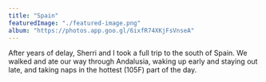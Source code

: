 ```yaml
---
title: "Spain"
featuredImage: "./featured-image.png"
album: "https://photos.app.goo.gl/6ixfR74XKjFsVnseA"
---
```

After years of delay, Sherri and I took a full trip to the south of Spain. We walked and ate our way through Andalusia, waking up early and staying out late, and taking naps in the hottest (105F) part of the day.
